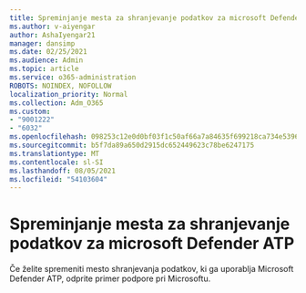 ```yaml
---
title: Spreminjanje mesta za shranjevanje podatkov za microsoft Defender ATP
ms.author: v-aiyengar
author: AshaIyengar21
manager: dansimp
ms.date: 02/25/2021
ms.audience: Admin
ms.topic: article
ms.service: o365-administration
ROBOTS: NOINDEX, NOFOLLOW
localization_priority: Normal
ms.collection: Adm_O365
ms.custom:
- "9001222"
- "6032"
ms.openlocfilehash: 098253c12e0d0bf03f1c50af66a7a84635f699218ca734e53965bcfd55edb930
ms.sourcegitcommit: b5f7da89a650d2915dc652449623c78be6247175
ms.translationtype: MT
ms.contentlocale: sl-SI
ms.lasthandoff: 08/05/2021
ms.locfileid: "54103604"
---
```

# <a name="change-data-storage-location-for-microsoft-defender-atp"></a>Spreminjanje mesta za shranjevanje podatkov za microsoft Defender ATP

Če želite spremeniti mesto shranjevanja podatkov, ki ga uporablja Microsoft Defender ATP, odprite primer podpore pri Microsoftu.
